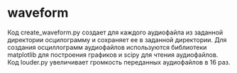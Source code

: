 # waveform
Код create_waveform.py создает для каждого аудиофайла из заданной директории осцилограмму и сохраняет ее в заданной директории.
Для создания осциллограмм аудиофайлов используются библиотеки matplotlib 
для построения графиков и scipy для чтения аудиофайлов.
Код louder.py увеличивает громкость переданных аудиофайлов в 16 раз.
